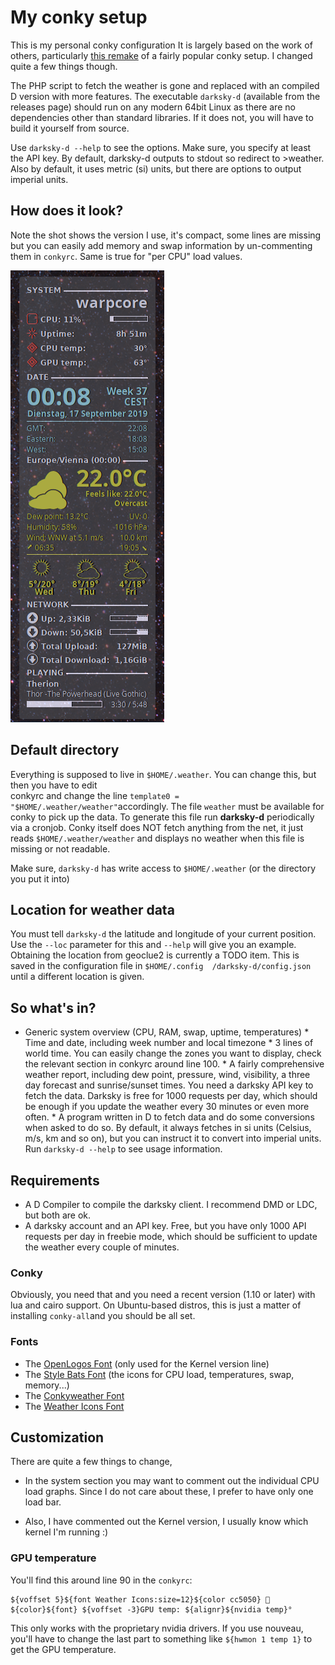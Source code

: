 # My conky setup

This is my personal conky configuration  It is largely based on the work of others, particularly [this 
remake](https://github.com/rsheasby/Conky-Lililo-2018) of a fairly popular conky setup. I changed 
quite a few things though.

The PHP script to fetch the weather is gone and replaced with an compiled 
D version with more features. The executable `darksky-d` (available from 
the releases page) should run on any modern 64bit Linux as there are no 
dependencies other than standard libraries. If it does not, you will have 
to build it yourself from source.

Use `darksky-d --help` to see the options. Make sure, you specify at least the API key. By default, 
darksky-d outputs to stdout so redirect to >weather. Also by default, it uses metric (si) units, but 
there are options to output imperial units. 

## How does it look?

Note the shot shows the version I use, it's compact, some lines are missing but you can easily add 
memory and swap information by un-commenting them in `conkyrc`. Same is true for "per CPU" load 
values.

![Screenshot](screenshot.png)

## Default directory

Everything is supposed to live in `$HOME/.weather`. You can change this, but then you have to edit  
conkyrc and change the line `template0 = "$HOME/.weather/weather"`accordingly. The file `weather` 
must be available for conky to pick up the data. To generate this file run **darksky-d** 
periodically via a cronjob. Conky itself does NOT fetch anything from the net, it just reads 
`$HOME/.weather/weather` and displays no weather when this file is missing or not readable.
 
Make sure, `darksky-d` has write access to `$HOME/.weather` (or the directory you put it into)

## Location for weather data

You must tell `darksky-d` the latitude and longitude of your current position. Use the `--loc` 
parameter for this and `--help` will give you an example. Obtaining the location from geoclue2 is 
currently a TODO item. This is saved in the configuration file in `$HOME/.config 
/darksky-d/config.json` until a different location is given. 

## So what's in?

* Generic system overview (CPU, RAM, swap, uptime, temperatures) * Time and date, including week 
number and local timezone * 3 lines of world time. You can easily change the zones you want to 
display, check the relevant section in conkyrc around line 100. * A fairly comprehensive weather 
report, including dew point, pressure, wind, visibility, a three day forecast and sunrise/sunset 
times. You need a darksky API key to fetch the data. Darksky is free for 
1000 requests per day, which should be enough if you update the weather 
every 30 minutes or even more often. * A program written in D to fetch 
data and do some conversions when asked to do so. By default, it always 
fetches in si units (Celsius, m/s, km and so on), but you can instruct it 
to convert into imperial units. Run `darksky-d --help` to see usage 
information. 

## Requirements

* A D Compiler to compile the darksky client. I recommend DMD or LDC, but both are ok.
* A darksky account and an API key. Free, but you have only 1000 API 
requests per day in freebie mode, which should be sufficient to update the 
weather every couple of minutes.

### Conky

Obviously, you need that and you need a recent version (1.10 or later) with lua and cairo support. On 
Ubuntu-based distros, this is just a matter of installing `conky-all`and you should be all set.

### Fonts

* The [OpenLogos Font](https://www.dafont.com/openlogos.font) (only used for the Kernel version line)
* The [Style Bats Font](https://www.dafont.com/style-bats.font) (the icons for CPU load, temperatures, swap, memory...)
* The [Conkyweather Font](https://github.com/altinukshini/conky_blue/blob/master/fonts/conkyweather.ttf) 
* The [Weather Icons Font](https://aur.archlinux.org/packages/ttf-weather-icons/)

## Customization

There are quite a few things to change, 

* In the system section you may want to comment out the individual CPU load graphs. Since I do not 
care about these, I prefer to have only one load bar.

* Also, I have commented out the Kernel version, I usually know which kernel I'm running :)

### GPU temperature

You'll find this around line 90 in the `conkyrc`:

```
${voffset 5}${font Weather Icons:size=12}${color cc5050}  ${color}${font} ${voffset -3}GPU temp: ${alignr}${nvidia temp}°
```
This only works with the proprietary nvidia drivers. If you use nouveau, you'll have to change the 
last part to something like `${hwmon 1 temp 1}` to get the GPU temperature.

